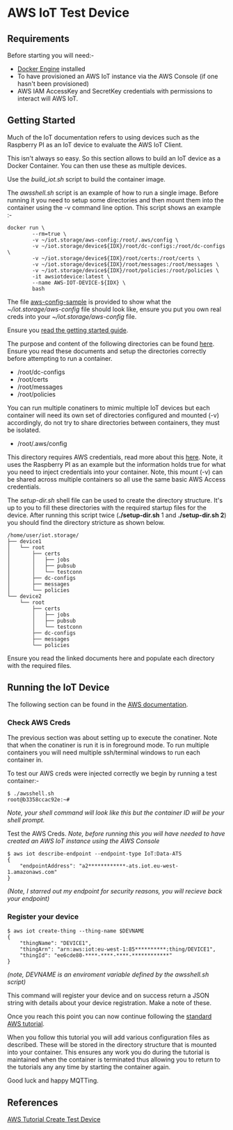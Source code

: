 # AWS IoT Test Device

## Requirements

Before starting you will need:-

* [Docker Engine](https://www.docker.com/) installed
* To have provisioned an AWS IoT instance via the AWS Console (if one hasn't been provisioned)
* AWS IAM AccessKey and SecretKey credentials with permissions to interact will AWS IoT.

## Getting Started

Much of the IoT documentation refers to using devices such as the Raspberry PI as an IoT device to evaluate the AWS IoT Client.

This isn't always so easy. So this section allows to build an IoT device as a Docker Container. You can then use these as multiple devices.

Use the _build_iot.sh_ script to build the container image.

The _awsshell.sh_ script is an example of how to run a single image. Before running it you need to setup some directories and then mount them into the container using the -v command line option. This script shows an example :-

```
docker run \
        --rm=true \
        -v ~/iot.storage/aws-config:/root/.aws/config \
        -v ~/iot.storage/device${IDX}/root/dc-configs:/root/dc-configs \
        -v ~/iot.storage/device${IDX}/root/certs:/root/certs \
        -v ~/iot.storage/device${IDX}/root/messages:/root/messages \
        -v ~/iot.storage/device${IDX}/root/policies:/root/policies \
        -it awsiotdevice:latest \
        --name AWS-IOT-DEVICE-${IDX} \
        bash
```

The file [aws-config-sample](https://github.com/A-j-K/aws-ca-stuff/blob/master/iot/test-device/aws-config-sample) is provided to show what the *~/iot.storage/aws-config* file should look like, ensure you put you own real creds into your *~/iot.storage/aws-config* file.

Ensure you [read the getting started guide](https://docs.aws.amazon.com/iot/latest/developerguide/iot-gs.html).

The purpose and content of the following directories can be found [here](https://docs.aws.amazon.com/iot/latest/developerguide/iot-dc-install-download.html#iot-dc-install-dc-files). Ensure you read these documents and setup the directories correctly before attempting to run a container.

* /root/dc-configs
* /root/certs
* /root/messages
* /root/policies

You can run multiple conatiners to mimic multiple IoT devices but each container will need its own set of directories configured and mounted (-v) accordingly, do not try to share directories between containers, they must be isolated.


* /root/.aws/config

This directory requires AWS credentials, read more about this [here](https://docs.aws.amazon.com/iot/latest/developerguide/iot-dc-install-provision.html). Note, it uses the Raspberry PI as an example but the information holds true for what you need to inject credentials into your container. Note, this mount (-v) can be shared across multiple containers so all use the same basic AWS Access credentials.

The _setup-dir.sh_ shell file can be used to create the directory structure. It's up to you to fill these directories with the required startup files for the device. After running this script twice (__./setup-dir.sh__ 1 and __./setup-dir.sh 2__) you should find the directory stricture as shown below.

```
/home/user/iot.storage/
├── device1
│   └── root
│       ├── certs
│       │   ├── jobs
│       │   ├── pubsub
│       │   └── testconn
│       ├── dc-configs
│       ├── messages
│       └── policies
└── device2
    └── root
        ├── certs
        │   ├── jobs
        │   ├── pubsub
        │   └── testconn
        ├── dc-configs
        ├── messages
        └── policies
```

Ensure you read the linked documents here and populate each directory with the required files.

## Running the IoT Device

The following section can be found in the [AWS documentation](https://docs.aws.amazon.com/iot/latest/developerguide/iot-dc-testconn-provision.html#iot-dc-testconn-provision-aws).

### Check AWS Creds

The previous section was about setting up to execute the conatiner. Note that when the conatiner is run it is in foreground mode. To run multiple containers you will need multiple ssh/terminal windows to run each container in.


To test our AWS creds were injected correctly we begin by running a test container:-
```
$ ./awsshell.sh
root@b3358ccac92e:~#
```
_Note, your shell command will look like this but the container ID will be your shell prompt._

Test the AWS Creds. _Note, before running this you will have needed to have created an AWS IoT instance using the AWS Console_
```
$ aws iot describe-endpoint --endpoint-type IoT:Data-ATS
{
    "endpointAddress": "a2************-ats.iot.eu-west-1.amazonaws.com"
}
```
_(Note, I starred out my endpoint for security reasons, you will recieve back your endpoint)_

### Register your device

```
$ aws iot create-thing --thing-name $DEVNAME
{
    "thingName": "DEVICE1",
    "thingArn": "arn:aws:iot:eu-west-1:85**********:thing/DEVICE1",
    "thingId": "ee6cde80-****-****-****-************"
}
```
_(note, DEVNAME is an enviroment variable defined by the awsshell.sh script)_

This command will register your device and on success return a JSON string with details about your device registration. Make a note of these.

Once you reach this point you can now continue following the [standard AWS tutorial](https://docs.aws.amazon.com/iot/latest/developerguide/iot-dc-testconn-provision.html#iot-dc-testconn-provision-aws). 

When you follow this tutorial you will add various configuration files as described. These will be stored in the directory structure that is mounted into your container. This ensures any work you do during the tutorial is maintained when the container is terminated thus allowing you to return to the tutorials any any time by starting the container again.

Good luck and happy MQTTing.



## References

[AWS Tutorial Create Test Device](https://docs.aws.amazon.com/iot/latest/developerguide/iot-dc-install-provision.html)


